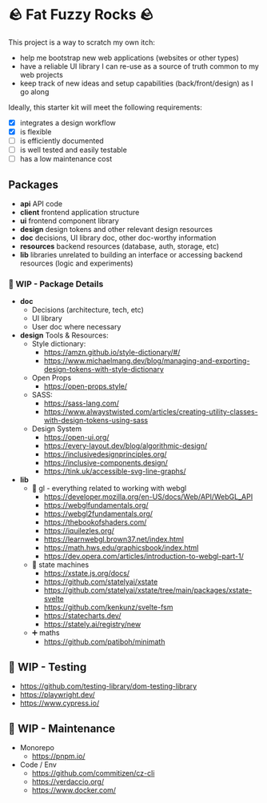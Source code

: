 # 🪨 Fat Fuzzy Rocks 🪨

This project is a way to scratch my own itch:

- help me bootstrap new web applications (websites or other types)
- have a reliable UI library I can re-use as a source of truth common to my web projects
- keep track of new ideas and setup capabilities (back/front/design) as I go along

Ideally, this starter kit will meet the following requirements:

- [x] integrates a design workflow
- [x] is flexible
- [ ] is efficiently documented
- [ ] is well tested and easily testable
- [ ] has a low maintenance cost

## Packages

- **api** API code
- **client** frontend application structure
- **ui** frontend component library
- **design** design tokens and other relevant design resources
- **doc** decisions, UI library doc, other doc-worthy information
- **resources** backend resources (database, auth, storage, etc)
- **lib** libraries unrelated to building an interface or accessing backend resources (logic and experiments)

### 🚧 WIP - Package Details

- **doc**
  - Decisions (architecture, tech, etc)
  - UI library
  - User doc where necessary
- **design**
  Tools & Resources:
  - Style dictionary:
    - https://amzn.github.io/style-dictionary/#/
    - https://www.michaelmang.dev/blog/managing-and-exporting-design-tokens-with-style-dictionary
  - Open Props
    - https://open-props.style/
  - SASS:
    - https://sass-lang.com/
    - https://www.alwaystwisted.com/articles/creating-utility-classes-with-design-tokens-using-sass
  - Design System
    - https://open-ui.org/
    - https://every-layout.dev/blog/algorithmic-design/
    - https://inclusivedesignprinciples.org/
    - https://inclusive-components.design/
    - https://tink.uk/accessible-svg-line-graphs/
- **lib**
  - 👾 gl - everything related to working with webgl
    - https://developer.mozilla.org/en-US/docs/Web/API/WebGL_API
    - https://webglfundamentals.org/
    - https://webgl2fundamentals.org/
    - https://thebookofshaders.com/
    - https://iquilezles.org/
    - https://learnwebgl.brown37.net/index.html
    - https://math.hws.edu/graphicsbook/index.html
    - https://dev.opera.com/articles/introduction-to-webgl-part-1/
  - 🤖 state machines
    - https://xstate.js.org/docs/
    - https://github.com/statelyai/xstate
    - https://github.com/statelyai/xstate/tree/main/packages/xstate-svelte
    - https://github.com/kenkunz/svelte-fsm
    - https://statecharts.dev/
    - https://stately.ai/registry/new
  - ➕ maths
    - https://github.com/patiboh/minimath

## 🚧 WIP - Testing

- https://github.com/testing-library/dom-testing-library
- https://playwright.dev/
- https://www.cypress.io/

## 🚧 WIP - Maintenance

- Monorepo
  - https://pnpm.io/
- Code / Env
  - https://github.com/commitizen/cz-cli
  - https://verdaccio.org/
  - https://www.docker.com/
